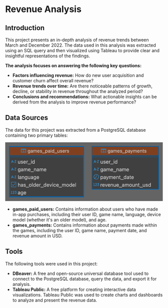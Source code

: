 # Revenue Analysis
## Introduction

This project presents an in-depth analysis of revenue trends between March and December 2022. The data used in this analysis was extracted using an SQL query and then visualized using Tableau to provide clear and insightful representations of the findings.

**The analysis focuses on answering the following key questions:**

* **Factors influencing revenue:**  How do new user acquisition and customer churn affect overall revenue?
* **Revenue trends over time:** Are there noticeable patterns of growth, decline, or stability in revenue throughout the analyzed period?
* **Conclusions and recommendations:** What actionable insights can be derived from the analysis to improve revenue performance?
## Data Sources

The data for this project was extracted from a PostgreSQL database containing two primary tables:

![ER_diagrams.png](ER_diagrams.png)

* **games_paid_users:** Contains information about users who have made in-app purchases, including their user ID, game name, language, device model (whether it's an older model), and age.
* **games_payments:** Contains information about payments made within the games, including the user ID, game name, payment date, and revenue amount in USD.
## Tools

The following tools were used in this project:

* **DBeaver:** A free and open-source universal database tool used to connect to the PostgreSQL database, query the data, and export it for analysis.
* **Tableau Public:** A free platform for creating interactive data visualizations. Tableau Public was used to create charts and dashboards to analyze and present the revenue data.
